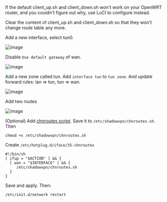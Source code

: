 If the default client_up.sh and client_down.sh won't work on your OpenWRT router,
and you couldn't figure out why, use LuCI to configure instead.

Clear the content of client_up.sh and client_down.sh so that
they won't change route table any more.

Add a new interface, select tun0.

![image](https://cloud.githubusercontent.com/assets/1073082/4519784/4b303254-4ccb-11e4-8c93-65b193612104.png)

Disable `Use default gateway` of wan.

![image](https://cloud.githubusercontent.com/assets/1073082/4519789/7a262276-4ccb-11e4-846e-85f31584b1d0.png)

Add a new zone called tun. Add `interface tun` to `tun zone`. And update forward rules: lan => tun, tun => wan.

![image](https://cloud.githubusercontent.com/assets/1073082/4519773/fccd4138-4cca-11e4-945b-b1da19e63c92.png)

Add two routes

![image](https://cloud.githubusercontent.com/assets/1073082/4519796/b98a5edc-4ccb-11e4-8fbc-ceccd14c35fc.png)

(Optional) Add [chnroutes script](https://github.com/clowwindy/ShadowVPN/blob/master/samples/chnroutes.sh).
Save it to `/etc/shadowvpn/chnroutes.sh`. Then

    chmod +x /etc/shadowvpn/chnroutes.sh

Create `/etc/hotplug.d/iface/35-chnroutes`

    #!/bin/sh
    [ ifup = "$ACTION" ] && {
      [ wan = "$INTERFACE" ] && {
         /etc/shadowvpn/chnroutes.sh
      }
    }

Save and apply. Then:

    /etc/init.d/network restart
